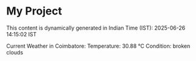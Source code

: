 # My Project

This content is dynamically generated in Indian Time (IST): 2025-06-26 14:15:02 IST


Current Weather in Coimbatore:
Temperature: 30.88 °C
Condition: broken clouds
